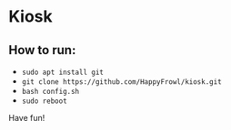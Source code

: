 # Kiosk


## How to run:
- `sudo apt install git`
- `git clone https://github.com/HappyFrowl/kiosk.git`
- `bash config.sh`
- `sudo reboot`

Have fun!
